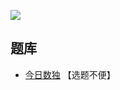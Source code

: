 ![](https://cn.sudoku.today/pic/03/quadsums/64400_415673.png)

## 题库
- [今日数独](https://cn.sudoku.today/g-quad-sums-sudoku/) 【选题不便】